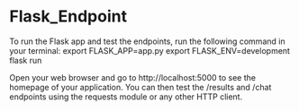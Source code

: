# Flask_Endpoint

To run the Flask app and test the endpoints, run the following command in your terminal:
export FLASK_APP=app.py
export FLASK_ENV=development
flask run


Open your web browser and go to http://localhost:5000 to see the homepage of your application. 
You can then test the /results and /chat endpoints using the requests module or any other HTTP client.

